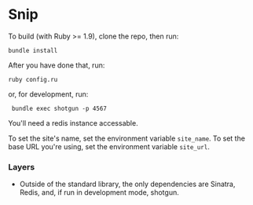 # Snip


To build (with Ruby >= 1.9), clone the repo, then run:

    bundle install

After you have done that, run:

    ruby config.ru

or, for development, run:

     bundle exec shotgun -p 4567

You'll need a redis instance accessable.

To set the site's name, set the environment variable `site_name`.
To set the base URL you're using, set the environment variable `site_url`.



### Layers
* Outside of the standard library, the only dependencies are Sinatra, Redis, and, if run in development mode, shotgun.